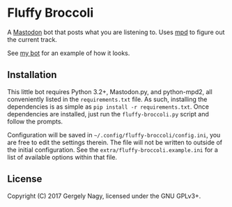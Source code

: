 Fluffy Broccoli
===============

A [Mastodon][mastodon] bot that posts what you are listening to. Uses [mpd][mpd]
to figure out the current track.

 [mastodon]: https://joinmastodon.org/
 [mpd]: https://www.musicpd.org/

See [my bot][algernon:fluffy] for an example of how it looks.

 [algernon:fluffy]: https://trunk.mad-scientist.club/@fluffy_broccoli

Installation
------------

This little bot requires Python 3.2+, Mastodon.py, and python-mpd2, all
conveniently listed in the `requirements.txt` file. As such, installing the
dependencies is as simple as `pip install -r requirements.txt`. Once
dependencies are installed, just run the `fluffy-broccoli.py` script and follow
the prompts.

Configuration will be saved in `~/.config/fluffy-broccoli/config.ini`, you are
free to edit the settings therein. The file will not be written to outside of
the initial configuration. See the `extra/fluffy-broccoli.example.ini` for a
list of available options within that file.

License
-------

Copyright (C) 2017 Gergely Nagy, licensed under the GNU GPLv3+.
